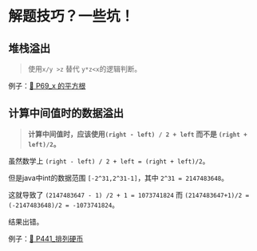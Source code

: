 # 解题技巧？一些坑！

## 堆栈溢出

> 使用`x/y >z` 替代 `y*z<x`的逻辑判断。

例子：[💚 P69_x 的平方根](./src/main/java/com/uyaki/leetcode/editor/cn/doc/content/P69_Sqrtx.md)

## 计算中间值时的数据溢出

> **计算中间值时，应该使用`(right - left) / 2 + left` 而不是 `(right + left)/2`。**

虽然数学上 `(right - left) / 2 + left = (right + left)/2`。

但是java中int的数据范围 `[-2^31,2^31-1]`，其中 `2^31 = 2147483648`。

这就导致了 `(2147483647 - 1) /2 + 1 = 1073741824` 而 `(2147483647+1)/2 = (-2147483648)/2 = -1073741824`。

结果出错。

例子：[💚 P441_排列硬币](./src/main/java/com/uyaki/leetcode/editor/cn/doc/content/P441_ArrangingCoins.md)
